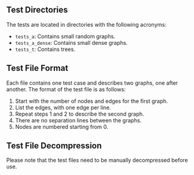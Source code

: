 ## Test Directories
The tests are located in directories with the following acronyms:
- `tests_a`: Contains small random graphs.
- `tests_a_dense`: Contains small dense graphs.
- `tests_t`: Contains trees.

## Test File Format
Each file contains one test case and describes two graphs, one after another. The format of the test file is as follows:
1. Start with the number of nodes and edges for the first graph.
2. List the edges, with one edge per line.
3. Repeat steps 1 and 2 to describe the second graph.
4. There are no separation lines between the graphs.
5. Nodes are numbered starting from 0.

## Test File Decompression
Please note that the test files need to be manually decompressed before use.


